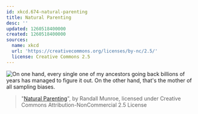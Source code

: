 ```yaml
---
id: xkcd.674-natural-parenting
title: Natural Parenting
desc: ''
updated: 1260518400000
created: 1260518400000
sources:
  name: xkcd
  url: 'https://creativecommons.org/licenses/by-nc/2.5/'
  license: Creative Commons 2.5
---
```

![On one hand, every single one of my ancestors going back billions of years has managed to figure it out.  On the other hand, that's the mother of all sampling biases.](https://imgs.xkcd.com/comics/natural_parenting.png)
> "[Natural Parenting](https://xkcd.com/674/)", by Randall Munroe, licensed under Creative Commons Attribution-NonCommercial 2.5 License
